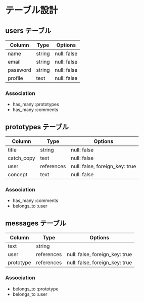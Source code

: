 # テーブル設計

## users テーブル

| Column   | Type   | Options     |
| -------- | ------ | ----------- |
| name     | string | null: false |
| email    | string | null: false |
| password | string | null: false |
| profile  | text   | null: false |

### Association

- has_many :prototypes
- has_many :comments

## prototypes テーブル

| Column     | Type       | Options                        |
| ---------- | ---------- | ------------------------------ |
| title      | string     | null: false                    |
| catch_copy | text       | null: false                    |
| user       | references | null: false, foreign_key: true |
| concept    | text       | null: false                    |

### Association

- has_many :comments
- belongs_to :user


## messages テーブル

| Column    | Type       | Options                        |
| --------- | ---------- | ------------------------------ |
| text      | string     |                                |
| user      | references | null: false, foreign_key: true |
| prototype | references | null: false, foreign_key: true |


### Association

- belongs_to :prototype
- belongs_to :user